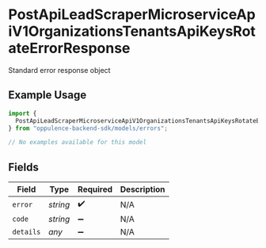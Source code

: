 # PostApiLeadScraperMicroserviceApiV1OrganizationsTenantsApiKeysRotateErrorResponse

Standard error response object

## Example Usage

```typescript
import {
  PostApiLeadScraperMicroserviceApiV1OrganizationsTenantsApiKeysRotateErrorResponse,
} from "oppulence-backend-sdk/models/errors";

// No examples available for this model
```

## Fields

| Field              | Type               | Required           | Description        |
| ------------------ | ------------------ | ------------------ | ------------------ |
| `error`            | *string*           | :heavy_check_mark: | N/A                |
| `code`             | *string*           | :heavy_minus_sign: | N/A                |
| `details`          | *any*              | :heavy_minus_sign: | N/A                |